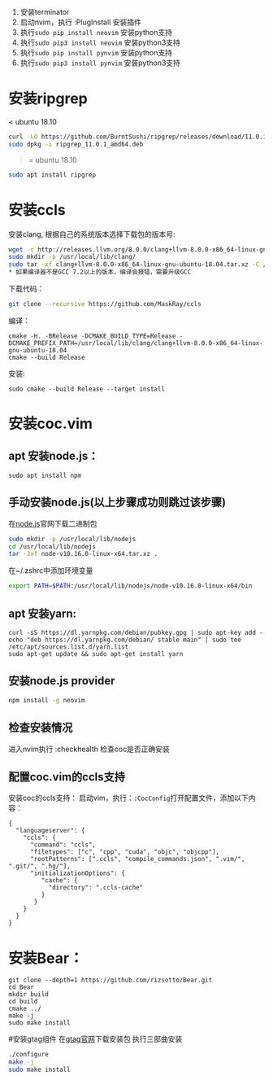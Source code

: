 1. 安装terminator
1. 启动nvim，执行 :PlugInstall 安装插件
1. 执行`sudo pip install neovim` 安装python支持
1. 执行`sudo pip3 install neovim` 安装python3支持
1. 执行`sudo pip install pynvim` 安装python支持
1. 执行`sudo pip3 install pynvim` 安装python3支持

# 安装ripgrep
\< ubuntu 18.10

```bash
curl -LO https://github.com/BurntSushi/ripgrep/releases/download/11.0.1/ripgrep_11.0.1_amd64.deb
sudo dpkg -i ripgrep_11.0.1_amd64.deb
```

>= ubuntu 18.10

```bash
sudo apt install ripgrep
```

# 安装ccls
安装clang, 根据自己的系统版本选择下载包的版本号:
```bash
wget -c http://releases.llvm.org/8.0.0/clang+llvm-8.0.0-x86_64-linux-gnu-ubuntu-18.04.tar.xz
sudo mkdir -p /usr/local/lib/clang/
sudo tar -xf clang+llvm-8.0.0-x86_64-linux-gnu-ubuntu-18.04.tar.xz -C /usr/local/lib/clang
* 如果编译器不是GCC 7.2以上的版本，编译会报错，需要升级GCC
```
下载代码：
```bash
git clone --recursive https://github.com/MaskRay/ccls
```

编译：
```
cmake -H. -BRelease -DCMAKE_BUILD_TYPE=Release -DCMAKE_PREFIX_PATH=/usr/local/lib/clang/clang+llvm-8.0.0-x86_64-linux-gnu-ubuntu-18.04
cmake --build Release
```
安装:
```
sudo cmake --build Release --target install
```

# 安装coc.vim

## apt 安装node.js：
```
sudo apt install npm
```

## 手动安装node.js(以上步骤成功则跳过该步骤)

在[node.js](https://nodejs.org/zh-cn/download/)官网下载二进制包

```bash
sudo mkdir -p /usr/local/lib/nodejs
cd /usr/local/lib/nodejs
tar -Jxf node-v10.16.0-linux-x64.tar.xz .
```

在~/.zshrc中添加环境变量

```bash
export PATH=$PATH:/usr/local/lib/nodejs/node-v10.16.0-linux-x64/bin
```

## apt 安装yarn:
```
curl -sS https://dl.yarnpkg.com/debian/pubkey.gpg | sudo apt-key add -
echo "deb https://dl.yarnpkg.com/debian/ stable main" | sudo tee /etc/apt/sources.list.d/yarn.list
sudo apt-get update && sudo apt-get install yarn
```

## 安装node.js provider

```bash
npm install -g neovim
```

## 检查安装情况

进入nvim执行 :checkhealth 检查coc是否正确安装

## 配置coc.vim的ccls支持

安装coc的ccls支持：
启动vim，执行：`:CocConfig`打开配置文件，添加以下内容：
```
{
  "languageserver": {
    "ccls": {
      "command": "ccls",
      "filetypes": ["c", "cpp", "cuda", "objc", "objcpp"],
      "rootPatterns": [".ccls", "compile_commands.json", ".vim/", ".git/", ".hg/"],
      "initializationOptions": {
         "cache": {
           "directory": ".ccls-cache"
         }
       }
    }
  }
}
```

# 安装Bear：
```
git clone --depth=1 https://github.com/rizsotto/Bear.git
cd Bear
mkdir build
cd build
cmake ../
make -j
sudo make install
```

#安装gtag组件
在[gtag官网](https://www.gnu.org/software/global/download.html)下载安装包
执行三部曲安装
```bash
./configure
make -j
sudo make install
```

